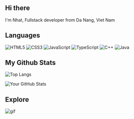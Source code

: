 ## Hi there  
I'm Nhat, Fullstack developer from Da Nang, Viet Nam 

## Languages  

![HTML5](https://img.shields.io/badge/HTML5-E34F26?style=flat&logo=html5&logoColor=white)
![CSS3](https://img.shields.io/badge/CSS3-1572B6?style=flat&logo=css3&logoColor=white)
![JavaScript](https://img.shields.io/badge/JavaScript-F7DF1E?style=flat&logo=javascript&logoColor=black)
![TypeScript](https://img.shields.io/badge/TypeScript-3178C6?style=flat&logo=typescript&logoColor=white)
![C++](https://img.shields.io/badge/C++-00599C?style=flat&logo=c%2B%2B&logoColor=white)
![Java](https://img.shields.io/badge/Java-007396?style=flat&logo=java&logoColor=white)

## My Github Stats  

![Top Langs](https://github-readme-stats.vercel.app/api/top-langs/?username=lnhatl1610&layout=compact&theme=tokyonight)

![Your GitHub Stats](https://github-readme-stats.vercel.app/api?username=lnhatl1610&show_icons=true&theme=tokyonight)

## Explore
![gif](https://www.google.com/url?sa=i&url=https%3A%2F%2Fwww.pinterest.com%2Fpin%2Fa-technical-marvel-the-golden-gate-bridge-anchors-meticulouslymaintained-national-parklands-from-which-visitors-can-catch-a-view-of-the-steel-harp--334673816066048782%2F&psig=AOvVaw0VqyVg5ToLHlXftSakMZy4&ust=1753676830432000&source=images&cd=vfe&opi=89978449&ved=0CBQQjRxqFwoTCPicprWZ3I4DFQAAAAAdAAAAABAV)







<!---
lnhatl1610/lnhatl1610 is a ✨ special ✨ repository because its `README.md` (this file) appears on your GitHub profile.
You can click the Preview link to take a look at your changes.
--->
